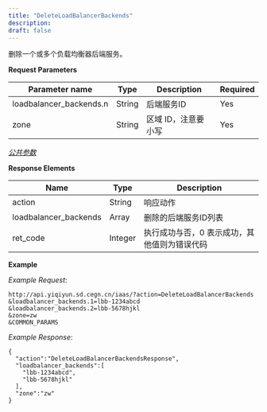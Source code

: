 ```yaml
---
title: "DeleteLoadBalancerBackends"
description: 
draft: false
---
```




删除一个或多个负载均衡器后端服务。

**Request Parameters**

| Parameter name | Type | Description | Required |
| --- | --- | --- | --- |
| loadbalancer_backends.n | String | 后端服务ID | Yes |
| zone | String | 区域 ID，注意要小写 | Yes |

[_公共参数_](../../../parameters/)

**Response Elements**

| Name | Type | Description |
| --- | --- | --- |
| action | String | 响应动作 |
| loadbalancer_backends | Array | 删除的后端服务ID列表 |
| ret_code | Integer | 执行成功与否，0 表示成功，其他值则为错误代码 |

**Example**

_Example Request_:

```
http://api.yiqiyun.sd.cegn.cn/iaas/?action=DeleteLoadBalancerBackends
&loadbalancer_backends.1=lbb-1234abcd
&loadbalancer_backends.2=lbb-5678hjkl
&zone=zw
&COMMON_PARAMS
```

_Example Response_:

```
{
  "action":"DeleteLoadBalancerBackendsResponse",
  "loadbalancer_backends":[
    "lbb-1234abcd",
    "lbb-5678hjkl"
  ],
  "zone":"zw"
}
```
